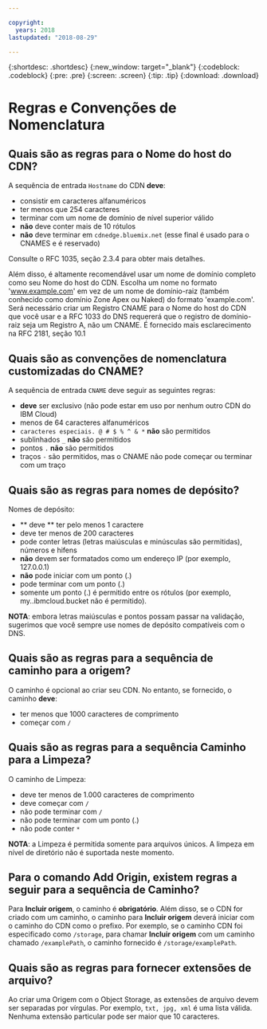 ```yaml
---

copyright:
  years: 2018
lastupdated: "2018-08-29"

---
```


{:shortdesc: .shortdesc}
{:new_window: target="_blank"}
{:codeblock: .codeblock}
{:pre: .pre}
{:screen: .screen}
{:tip: .tip}
{:download: .download}

# Regras e Convenções de Nomenclatura

## Quais são as regras para o Nome do host do CDN?
A sequência de entrada `Hostname` do CDN **deve**:
  * consistir em caracteres alfanuméricos
  * ter menos que 254 caracteres
  * terminar com um nome de domínio de nível superior válido
  * **não** deve conter mais de 10 rótulos
  * **não** deve terminar em `cdnedge.bluemix.net`
(esse final é usado para o CNAMES e é reservado)

Consulte o RFC 1035, seção 2.3.4 para obter mais detalhes. 

Além disso, é altamente recomendável usar um nome de domínio completo como seu Nome do host do CDN. Escolha um nome no formato 'www.example.com' em vez de um nome de domínio-raiz (também conhecido como domínio Zone Apex ou Naked) do formato 'example.com'. Será necessário criar um Registro CNAME para o Nome do host do CDN que você usar e a RFC 1033 do DNS requererá que o registro de domínio-raiz seja um Registro A, não um CNAME. É fornecido mais esclarecimento na RFC 2181, seção 10.1

## Quais são as convenções de nomenclatura customizadas do CNAME?
A sequência de entrada `CNAME` deve seguir as seguintes regras:
  * **deve** ser exclusivo (não pode estar em uso por nenhum outro CDN do IBM Cloud)
  * menos de 64 caracteres alfanuméricos
  * `caracteres especiais. @ # $ % ^ & *` **não** são permitidos
  * sublinhados `_` **não** são permitidos
  * pontos `.` **não** são permitidos
  * traços `-` são permitidos, mas o CNAME não pode começar ou terminar com um traço

## Quais são as regras para nomes de depósito?
Nomes de depósito:
  * ** deve **  ter pelo menos 1 caractere
  * deve ter menos de 200 caracteres
  * pode conter letras (letras maiúsculas e minúsculas são permitidas), números e hifens
  * **não** devem ser formatados como um endereço IP (por exemplo, 127.0.0.1)
  * **não** pode iniciar com um ponto (.)
  * pode terminar com um ponto (.)
  * somente um ponto (.) é permitido entre os rótulos (por exemplo, my..ibmcloud.bucket não é permitido).

**NOTA**: embora letras maiúsculas e pontos possam passar na validação, sugerimos que você sempre use nomes de depósito compatíveis com o DNS.

## Quais são as regras para a sequência de caminho para a origem?
O caminho é opcional ao criar seu CDN. No entanto, se fornecido, o caminho **deve**:
  * ter menos que 1000 caracteres de comprimento
  * começar com  ` / `

## Quais são as regras para a sequência Caminho para a Limpeza?
O caminho de Limpeza:
  * deve ter menos de 1.000 caracteres de comprimento
  * deve começar com  ` / `
  * não pode terminar com  ` / `
  * não pode terminar com um ponto (.)
  * não pode conter `*`

**NOTA**: a Limpeza é permitida somente para arquivos únicos. A limpeza em nível de diretório não é suportada neste momento.

## Para o comando **Add Origin**, existem regras a seguir para a sequência de Caminho?
Para **Incluir origem**, o caminho é **obrigatório**. Além disso, se o CDN for criado com um caminho, o caminho para **Incluir origem** deverá iniciar com o caminho do CDN como o prefixo. Por exemplo, se o caminho CDN foi especificado como `/storage`, para chamar
**Incluir origem** com um caminho chamado `/examplePath`,
o caminho fornecido é `/storage/examplePath`.

## Quais são as regras para fornecer extensões de arquivo?
Ao criar uma Origem com o Object Storage, as extensões de arquivo devem ser separadas por
vírgulas. Por exemplo, `txt, jpg, xml` é uma lista válida. Nenhuma extensão particular pode ser maior que 10 caracteres.
